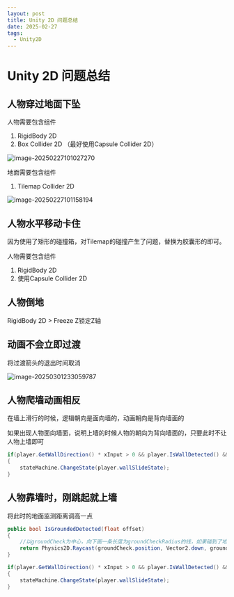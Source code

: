 ```yaml
---
layout: post
title: Unity 2D 问题总结
date: 2025-02-27
tags:
  - Unity2D
---
```

# Unity 2D 问题总结

## 人物穿过地面下坠

人物需要包含组件

1. RigidBody 2D
2. Box Collider 2D （最好使用Capsule Collider 2D）

![image-20250227101027270](https://cdn.jsdelivr.net/gh/violet-wdream/Drawio/PNG/202502271010347.png)

地面需要包含组件

1. Tilemap Collider 2D



![image-20250227101158194](https://cdn.jsdelivr.net/gh/violet-wdream/Drawio/PNG/202502271011270.png)

## 人物水平移动卡住

因为使用了矩形的碰撞箱，对Tilemap的碰撞产生了问题，替换为胶囊形的即可。

人物需要包含组件

1. RigidBody 2D
2. 使用Capsule Collider 2D



## 人物倒地

RigidBody 2D > Freeze Z锁定Z轴



## 动画不会立即过渡

将过渡箭头的退出时间取消

![image-20250301233059787](https://cdn.jsdelivr.net/gh/violet-wdream/Drawio/PNG/202503012330838.png)

## 人物爬墙动画相反

在墙上滑行的时候，逻辑朝向是面向墙的，动画朝向是背向墙面的

如果出现人物面向墙面，说明上墙的时候人物的朝向为背向墙面的，只要此时不让人物上墙即可

```c#
if(player.GetWallDirection() * xInput > 0 && player.IsWallDetected() && !player.IsGroundedDetected(2.0f))
{
    stateMachine.ChangeState(player.wallSlideState);
}
```



## 人物靠墙时，刚跳起就上墙

将此时的地面监测距离调高一点

```c#
public bool IsGroundedDetected(float offset)
{
    //以groundCheck为中心，向下画一条长度为groundCheckRadius的线，如果碰到了地面，那么返回true
    return Physics2D.Raycast(groundCheck.position, Vector2.down, groundCheckRadius+offset, whatIsGround);
}
```



```c#
if(player.GetWallDirection() * xInput > 0 && player.IsWallDetected() && !player.IsGroundedDetected(2.0f))
{
    stateMachine.ChangeState(player.wallSlideState);
}
```

